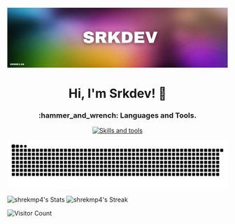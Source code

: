 ![Alt text](banner.png)

</p><h1 align="center">Hi, I'm Srkdev! 👋 </h1>

<h3 align="center">:hammer_and_wrench: Languages and Tools.</h3>

<p align="center">
  <a href="https://skillicons.dev">
    <img src="https://skillicons.dev/icons?i=photoshop,azure,cpp,vscode,docker,git,github,js,linux,premiere,unity,py,dotnet,wordpress,discord,js,kali,html,notion,nodejs,ubuntu,windows,visualstudio,java,discordjs,powershell,figma,C#" alt="Skills and tools"/>
  </a>
</p>

![GitHub Snake](https://github.com/OfficialCodeVoyage/OfficialCodeVoyage/blob/6df7b29dd8219f717a53420721b40af395f5e4b0/github-snake-dark.svg)

![shrekmp4's Stats](https://github-readme-stats.vercel.app/api?username=shrekmp4&theme=dark&show_icons=true&hide_border=true&count_private=true)
![shrekmp4's Streak](https://github-readme-streak-stats.herokuapp.com/?user=shrekmp4&theme=dark&hide_border=true)

![Visitor Count](https://profile-counter.glitch.me/shrekmp4/count.svg)


